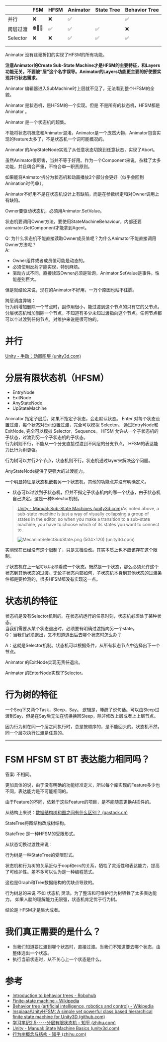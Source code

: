 |          | FSM  | HFSM | Animator | State Tree | Behavior Tree |
| -------- | ---- | ---- | -------- | ---------- | ------------- |
| 并行     | ❌    | ❌    | ✅        |            | ✅             |
| 跨层过渡 | ⛔🚫❎  | ✅    | ✅        | ✅          | ❌             |
| Selector | ❌    | ❌    | ✅        | ✅          | ✅             |
|          |      |      |          |            |               |
|          |      |      |          |            |               |

Animator 没有丝毫折扣的实现了HFSM的所有功能。

**注意Animator的Create Sub-State Machine才是HFSM的主要特征，和Layers功能无关，不要被“层”这个名字误导。Animator的Layers功能更主要的好使要实现并行状态需求。**

Animator 编辑器进入SubMachine时上层就不见了，无法看到整个HFSM的全貌。

Animator 是状态机，是HFSM的一个实现。但是 不是所有的状态机，HFSM都是Animator 。

Animator 是一个状态机的超集。

不能将状态机概念和Animator混淆。Animator是一个庞然大物，Animator包含实现的feature太多了，不是状态机一个词可能概况的。





Animator 的AnyStateNode实现了从任意状态切换到任意状态，实现了Abort。



虽然Animator很厉害，当并不等于好用。作为一个Component来说，杂糅了太多功能，并且耦合严重，不符合单一职责原则。

如果能将Animator拆分为状态机和动画播放2个部分会更好（似乎会回到Animation时代😂）。



Animator不好用不是在状态机设计上有缺陷，而是在参数绑定和对Owner调用上有缺陷。

Owner要驱动状态机，必须用Animator.SetValue。

状态机要调用Owner方法，要使用StateMachineBehaviour，内部还要animator.GetComponent才能拿到Agent。

Q: 为什么状态机不能直接读取Owner成员值呢？为什么Animator不能直接调用Owner方法呢？  
A:  
- Owner组件或者成员值可能是动态的。
- 必须使用反射才能实现，特别麻烦。
- 驱动方式不同，直接读取Owner必须是轮询，Animator.SetValue是事件。性能差别巨大。  

但是就结论来说，现在的Animator不好用，一万个原因也站不住脚。


跨层调度弊端：    
行为树增加删除一个节点时，副作用很小，能过渡到这个节点的只有它的父节点。  
分层状态机增加删除一个节点，不知道有多少未知过渡指向这个节点。任何节点都可以个过渡到任何节点，对维护来说是很可怕的。


# 并行

[Unity - 手动：动画图层 (unity3d.com)](https://docs.unity3d.com/2023.1/Documentation/Manual/AnimationLayers.html)

# 分层有限状态机（HFSM）
- EntryNode
- ExitNode
- AnyStateNode
- UpStateMachine
  
Animator 指定子层后，如果不指定子状态，会走默认状态。
Enter 对每个状态设置过渡，每个状态对Exit设置过渡，完全可以模拟 Selector。
通过EntryNode和ExitNode, 完全可以模拟 Selector，Sequence。
HFSM 允许从一个子状态机的子状态，过渡到另一个子状态机的子状态。  
行为树则不行，不能从一个分支直接过渡到不同层的分支节点。
HFSM的表达能力比行为树更强。

行为树可以并行2个节点，状态机则不行。状态机通过layer来解决这个问题。

AnyStateNode提供了更强大的过渡能力。

一个明显特征是状态机嵌套另一个状态机，其他的功能点并没有明确定义。



- 状态可以过渡到子状态机，但并不指定子状态机内的哪一个状态，由子状态机自己决定。这是一种Selector机制。

> [Unity - Manual: Sub-State Machines (unity3d.com)](https://docs.unity3d.com/Documentation/Manual/NestedStateMachines.html)As noted above, a sub-state machine is just a way of visually collapsing a group of states in the editor, so when you make a transition to a sub-state machine, you have to choose which of its states you want to connect to.  
>
>  ![MecanimSelectSubState.png (504×120) (unity3d.com)](https://docs.unity3d.com/2023.1/Documentation/uploads/Main/MecanimSelectSubState.png)

实测现在已经没有这个限制了，只是文档没改。其实本质上也不应该存在这个限制。



子状态机在上一层`可以并必须`看成一个状态。既然是一个状态，那么必须允许这个状态到其他状态的过渡。无论子状态内部如何，子状态机本身到其他状态的过渡条件都是要检测的，很多HFSM都没有实现这一点。



# 状态机的特征





状态机是没有Selector机制的。在状态机运行的任意时刻，状态机必须处于某种状态。   
当我们需要从某个状态退出时，必须要有明确过渡指向另一个state。  
Q：当我们必须退出，又不知道退出后去哪个状态时怎么办？

A：这就是Selector机制。状态机可以根据条件，从所有状态节点中选择出下一个节点。

Animator 的ExitNode实现无责任退出。

Animator 的EnterNode实现了Selector。

# 行为树的特征

一个Seq下又两个Task，Sleep，Say。 逻辑是，睡醒了说句话。可以由Sleep过渡到Say，但是在Say后无法在切换换回Sleep，除非修改上层或者上上层节点。

因为行为树在同一个层之间执行时，总是按顺序的，是不能回头的。状态机不然，同一个层次执行过渡是任意的。







---



# FSM HFSM ST BT 表达能力相同吗？

答案: 不相同。



更加具体的说，由于没有明确的功能标准定义，所以每个库实现的Feature多少也不同，表达能力是不可能相同的。

由于Feature的不同，依赖于这些Feature的项目，是不能随意更换AI插件的。



从结构上来说：[数据结构树和图之间有什么区别？ (qastack.cn)](https://qastack.cn/programming/7423401/whats-the-difference-between-the-data-structure-tree-and-graph) 

StateTree将图结构改成树结构。

StateTree 是一种HFSM的受限形式。



从状态切换过渡性来说：

行为树是一种StateTree的受限形式。

状态机和行为树的关系近似于oop和ecs的关系，牺牲了灵活性和表达能力，提高了可维护性。差不多可以认为是一种编程范式。  

这也是Graph和Tree数据结构的优缺点导致的。  

行为树总的来说 不如 状态机 灵活。为了整洁和可维护行为树牺牲了太多表达能力。
如果人脑的理解能力无限强，状态机肯定优于行为树。  

结论是 HFSM才是集大成者。  


# 我们真正需要的是什么？

- 当我们知道要过渡到哪个状态时，直接过渡。当我们不知道要去哪个状态，由整体选出一个状态。
- 执行当前状态时，从不关心上一个状态是什么。



# 参考

- [Introduction to behavior trees - Robohub](https://robohub.org/introduction-to-behavior-trees/)
- [Finite-state machine - Wikipedia](https://en.wikipedia.org/wiki/Finite-state_machine)
- [Behavior tree (artificial intelligence, robotics and control) - Wikipedia](https://en.wikipedia.org/wiki/Behavior_tree_(artificial_intelligence,_robotics_and_control))
- [Inspiaaa/UnityHFSM: A simple yet powerful class based hierarchical finite state machine for Unity3D (github.com)](https://github.com/Inspiaaa/UnityHFSM)
- [学习笔记2.5-----分层有限状态机 - 知乎 (zhihu.com)](https://zhuanlan.zhihu.com/p/558422986)
- [Unity - Manual: State Machine Basics (unity3d.com)](https://docs.unity3d.com/2023.1/Documentation/Manual/StateMachineBasics.html)
- [行为树概念与结构 - 知乎 (zhihu.com)](https://zhuanlan.zhihu.com/p/92298402)

  

































